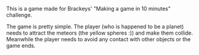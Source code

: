 This is a game made for Brackeys' "Making a game in 10 minutes" challenge.

The game is pretty simple. The player (who is happened to be a planet) needs to attract the meteors (the yellow spheres :)) and make them collide. Meanwhile the player needs to avoid any contact with other objects or the game ends.
